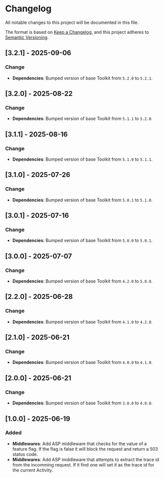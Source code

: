 # Changelog

All notable changes to this project will be documented in this file.

The format is based on [Keep a Changelog](https://keepachangelog.com/en/1.1.0/), and this project adheres to [Semantic Versioning](https://semver.org/spec/v2.0.0.html).

## [3.2.1] - 2025-09-06

### Change

- **Dependencies**: Bumped version of base Toolkit from `5.2.0` to `5.2.1`.

## [3.2.0] - 2025-08-22

### Change

- **Dependencies**: Bumped version of base Toolkit from `5.1.1` to `5.2.0`.

## [3.1.1] - 2025-08-16

### Change

- **Dependencies**: Bumped version of base Toolkit from `5.1.0` to `5.1.1`.

## [3.1.0] - 2025-07-26

### Change

- **Dependencies**: Bumped version of base Toolkit from `5.0.1` to `5.1.0`.

## [3.0.1] - 2025-07-16

### Change

- **Dependencies**: Bumped version of base Toolkit from `5.0.0` to `5.0.1`.

## [3.0.0] - 2025-07-07

### Change

- **Dependencies**: Bumped version of base Toolkit from `4.2.0` to `5.0.0`.

## [2.2.0] - 2025-06-28

### Change

- **Dependencies**: Bumped version of base Toolkit from `4.1.0` to `4.2.0`.

## [2.1.0] - 2025-06-21

### Change

- **Dependencies**: Bumped version of base Toolkit from `4.0.0` to `4.1.0`.

## [2.0.0] - 2025-06-21

### Change

- **Dependencies**: Bumped version of base Toolkit from `3.0.0` to `4.0.0`.

## [1.0.0] - 2025-06-19

### Added

- **Middlewares**: Add ASP middleware that checks for the value of a feature flag. If the flag is false it will block the request and return a 503 status code.
- **Middlewares**: Add ASP middleware that attempts to extract the trace id from the incomming request. If it find one will set it as the trace id for the current Activity.
